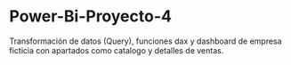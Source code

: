 # Power-Bi-Proyecto-4
Transformación de datos (Query), funciones dax y dashboard de empresa ficticia con apartados como catalogo y detalles de ventas.
